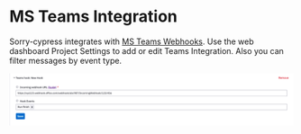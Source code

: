# MS Teams Integration

Sorry-cypress integrates with [MS Teams Webhooks](https://docs.microsoft.com/en-us/microsoftteams/platform/webhooks-and-connectors/how-to/add-incoming-webhook). Use the web dashboard Project Settings to add or edit Teams Integration. Also you can filter messages by event type.

![](../.gitbook/assets/teams-hook.png)
